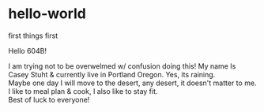 # hello-world
first things first

Hello 604B!

I am trying not to be overwelmed w/ confusion doing this!
My name Is Casey Stuht & currently live in Portland Oregon.  Yes, its raining.  
Maybe one day I will move to the desert, any desert, it doesn't matter to me.  
I like to meal plan & cook, I also like to stay fit.  
Best of luck to everyone!
